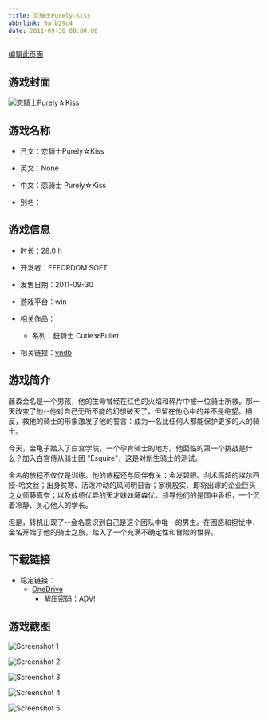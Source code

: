 ```yaml
---
title: 恋騎士Purely☆Kiss
abbrlink: 6afb29c4
date: 2011-09-30 00:00:00
---
```

[编辑此页面](https://github.com/ACG-3/ADV3-source/blob/main/source/_posts/games/%E6%81%8B%E9%A8%8E%E5%A3%ABPurely%E2%98%86Kiss.md)

## 游戏封面

![恋騎士Purely☆Kiss](https://pan.timero.xyz/d/onedrive/img_lib_001/%E6%81%8B%E9%A8%8E%E5%A3%ABPurely%E2%98%86Kiss_cover.avif)


## 游戏名称

- 日文：恋騎士Purely☆Kiss
- 英文：None
- 中文：恋骑士 Purely☆Kiss

- 别名：


## 游戏信息

- 时长：28.0 h
- 开发者：EFFORDOM SOFT
- 发售日期：2011-09-30
- 游戏平台：win
- 相关作品：
   - 系列：銃騎士 Cutie☆Bullet

- 相关链接：[vndb](https://vndb.org/v7260)


## 游戏简介

藤森金名是一个男孩，他的生命曾经在红色的火焰和碎片中被一位骑士所救。那一天改变了他--他对自己无所不能的幻想破灭了，但留在他心中的并不是绝望。相反，救他的骑士的形象激发了他的誓言：成为一名比任何人都能保护更多的人的骑士。

今天，金龟子踏入了白宫学院，一个孕育骑士的地方。他面临的第一个挑战是什么？加入白宫侍从骑士团 "Esquire"，这是对新生骑士的测试。

金名的旅程不仅仅是训练。他的旅程还与同伴有关：金发碧眼、剑术高超的埃尔西娅-哈文丝；出身贫寒、活泼冲动的风间明日香；家境殷实、即将出嫁的企业巨头之女师藤真奈；以及成绩优异的天才妹妹藤森优。领导他们的是国中香织，一个沉着冷静、关心他人的学长。

但是，转机出现了--金名意识到自己是这个团队中唯一的男生。在困惑和担忧中，金名开始了他的骑士之旅，踏入了一个充满不确定性和冒险的世界。




## 下载链接

- 稳定链接：
    - [OneDrive](https://pan.timero.xyz/onedrive/adv_lib_001/%E6%81%8B%E9%A8%8E%E5%A3%ABPurely%E2%98%86Kiss)
        - 解压密码：ADV!



## 游戏截图


![Screenshot 1](https://pan.timero.xyz/d/onedrive/img_lib_001/%E6%81%8B%E9%A8%8E%E5%A3%ABPurely%E2%98%86Kiss_Screenshot_1.avif)

![Screenshot 2](https://pan.timero.xyz/d/onedrive/img_lib_001/%E6%81%8B%E9%A8%8E%E5%A3%ABPurely%E2%98%86Kiss_Screenshot_2.avif)

![Screenshot 3](https://pan.timero.xyz/d/onedrive/img_lib_001/%E6%81%8B%E9%A8%8E%E5%A3%ABPurely%E2%98%86Kiss_Screenshot_3.avif)

![Screenshot 4](https://pan.timero.xyz/d/onedrive/img_lib_001/%E6%81%8B%E9%A8%8E%E5%A3%ABPurely%E2%98%86Kiss_Screenshot_4.avif)

![Screenshot 5](https://pan.timero.xyz/d/onedrive/img_lib_001/%E6%81%8B%E9%A8%8E%E5%A3%ABPurely%E2%98%86Kiss_Screenshot_5.avif)

